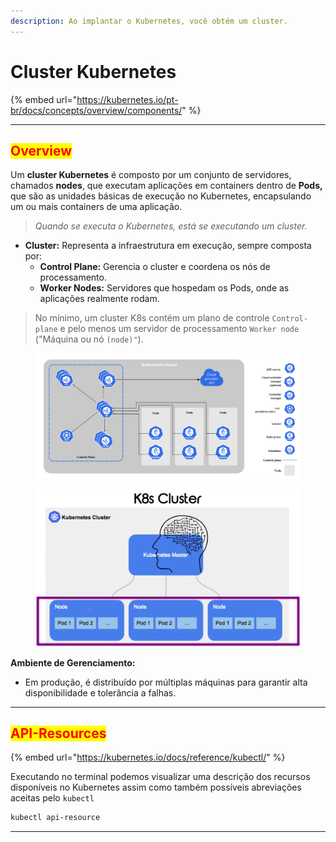 ```yaml
---
description: Ao implantar o Kubernetes, você obtém um cluster.
---
```


# Cluster Kubernetes

{% embed url="https://kubernetes.io/pt-br/docs/concepts/overview/components/" %}

***

## <mark style="color:red;">Overview</mark>

Um **cluster Kubernetes** é composto por um conjunto de servidores, chamados **nodes**, que executam aplicações em containers dentro de **Pods,** que são as unidades básicas de execução no Kubernetes, encapsulando um ou mais containers de uma aplicação.

> _Quando se executa o Kubernetes, está se executando um cluster._&#x20;

* **Cluster:** Representa a infraestrutura em execução, sempre composta por:
  * **Control Plane:** Gerencia o cluster e coordena os nós de processamento.
  * **Worker Nodes:** Servidores que hospedam os Pods, onde as aplicações realmente rodam.

> No mínimo, um cluster K8s contém um plano de controle `Control-plane` e pelo menos um servidor de processamento `Worker node` ("Máquina ou nó `(node)"`).

<figure><img src="../.gitbook/assets/image (170).png" alt=""><figcaption></figcaption></figure>

<figure><img src="../.gitbook/assets/image (178).png" alt=""><figcaption></figcaption></figure>

**Ambiente de Gerenciamento:**

* Em produção, é distribuído por múltiplas máquinas para garantir alta disponibilidade e tolerância a falhas.

***

## <mark style="color:red;">API-Resources</mark>

{% embed url="https://kubernetes.io/docs/reference/kubectl/" %}

Executando no terminal podemos visualizar uma descrição dos recursos disponíveis no Kubernetes assim como também possíveis abreviações aceitas pelo `kubectl`

```bash
kubectl api-resource
```

***
